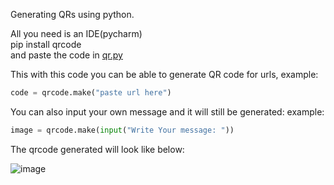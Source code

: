 Generating QRs using python. 

All you need is an IDE(pycharm)  
pip install qrcode   
and paste the code in [qr.py](https://github.com/larymak/Python-project-Scripts/blob/main/QrCodeGen/qr.py)

This with this code you can be able to generate QR code for urls,
example:
```python
code = qrcode.make("paste url here")
```

You can also input your own message and it will still be generated:
example:
```python
image = qrcode.make(input("Write Your message: "))
```

The qrcode generated will look like below:

![image](https://github.com/larymak/Python-project-Scripts/blob/main/QrCodeGen/clock.jpg)
